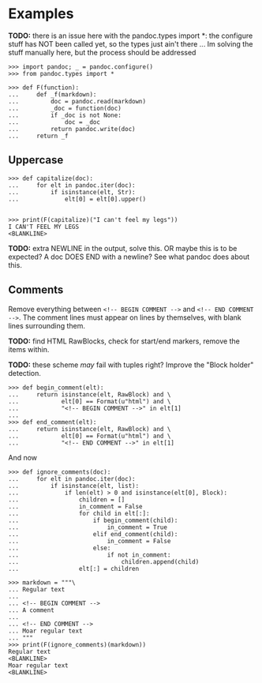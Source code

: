 
Examples
================================================================================

**TODO:** there is an issue here with the pandoc.types import *:
the configure stuff has NOT been called yet, so the types just ain't there ...
Im solving the stuff manually here, but the process should be addressed

    >>> import pandoc; _ = pandoc.configure()
    >>> from pandoc.types import *

    >>> def F(function):
    ...     def _f(markdown):
    ...         doc = pandoc.read(markdown)
    ...         _doc = function(doc)
    ...         if _doc is not None:
    ...             doc = _doc
    ...         return pandoc.write(doc)
    ...     return _f

Uppercase
--------------------------------------------------------------------------------

    >>> def capitalize(doc):
    ...     for elt in pandoc.iter(doc):
    ...         if isinstance(elt, Str):
    ...             elt[0] = elt[0].upper()
 

    >>> print(F(capitalize)("I can't feel my legs"))
    I CAN'T FEEL MY LEGS
    <BLANKLINE>

**TODO:** extra NEWLINE in the output, solve this.
OR maybe this is to be expected? A doc DOES END with a newline?
See what pandoc does about this.



Comments
--------------------------------------------------------------------------------

Remove everything between `<!-- BEGIN COMMENT -->` and `<!-- END COMMENT -->`.
The comment lines must appear on lines by themselves, 
with blank lines surrounding them.

**TODO:** find HTML RawBlocks, check for start/end markers, 
remove the items within.

**TODO:** these scheme *may* fail with tuples right?
          Improve the "Block holder" detection.

    >>> def begin_comment(elt):
    ...     return isinstance(elt, RawBlock) and \
    ...            elt[0] == Format(u"html") and \
    ...            "<!-- BEGIN COMMENT -->" in elt[1]
    ...
    >>> def end_comment(elt):
    ...     return isinstance(elt, RawBlock) and \
    ...            elt[0] == Format(u"html") and \
    ...            "<!-- END COMMENT -->" in elt[1]

And now

    >>> def ignore_comments(doc):
    ...     for elt in pandoc.iter(doc):
    ...         if isinstance(elt, list): 
    ...             if len(elt) > 0 and isinstance(elt[0], Block):
    ...                 children = []
    ...                 in_comment = False
    ...                 for child in elt[:]:
    ...                     if begin_comment(child):
    ...                         in_comment = True
    ...                     elif end_comment(child):
    ...                         in_comment = False
    ...                     else:
    ...                         if not in_comment:
    ...                             children.append(child)
    ...                 elt[:] = children

    >>> markdown = """\
    ... Regular text
    ...
    ... <!-- BEGIN COMMENT -->
    ... A comment
    ...
    ... <!-- END COMMENT -->
    ... Moar regular text
    ... """
    >>> print(F(ignore_comments)(markdown))
    Regular text
    <BLANKLINE>
    Moar regular text
    <BLANKLINE>

